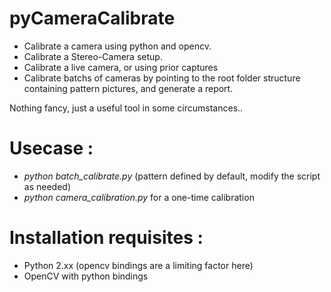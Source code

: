 pyCameraCalibrate
=================
- Calibrate a camera using python and opencv. 
- Calibrate a Stereo-Camera setup.
- Calibrate a live camera, or using prior captures
- Calibrate batchs of cameras by pointing to the root folder structure containing pattern pictures, and generate a report.

Nothing fancy, just a useful tool in some circumstances..

# Usecase : 
* *python batch_calibrate.py* (pattern defined by default, modify the script as needed)
* *python camera_calibration.py* for a one-time calibration

# Installation requisites :
* Python 2.xx (opencv bindings are a limiting factor here)
* OpenCV with python bindings